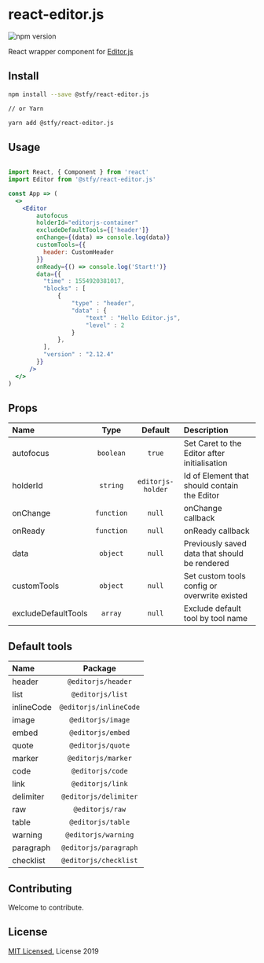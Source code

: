 # react-editor.js

![npm version](https://img.shields.io/npm/v/@stfy/react-editor.js.svg)

React wrapper component for [Editor.js](https://github.com/codex-team/editor.js)

## Install

```bash
npm install --save @stfy/react-editor.js

// or Yarn

yarn add @stfy/react-editor.js
```

## Usage

```jsx

import React, { Component } from 'react'
import Editor from '@stfy/react-editor.js'

const App => (
  <>
    <Editor
        autofocus
        holderId="editorjs-container"
        excludeDefaultTools={['header']}
        onChange={(data) => console.log(data)}
        customTools={{
          header: CustomHeader
        }}
        onReady={() => console.log('Start!')}
        data={{
          "time" : 1554920381017,
          "blocks" : [
              {
                  "type" : "header",
                  "data" : {
                      "text" : "Hello Editor.js",
                      "level" : 2
                  }
              },
          ],
          "version" : "2.12.4"
        }}
      />
  </>
)

```

## Props

| Name                |    Type    |      Default      | Description                                   |
| :------------------ | :--------: | :---------------: | :-------------------------------------------- |
| autofocus           | `boolean`  |      `true`       | Set Caret to the Editor after initialisation  |
| holderId            |  `string`  | `editorjs-holder` | Id of Element that should contain the Editor  |
| onChange            | `function` |      `null`       | onChange callback                             |
| onReady             | `function` |      `null`       | onReady callback                              |
| data                |  `object`  |      `null`       | Previously saved data that should be rendered |
| customTools         |  `object`  |      `null`       | Set custom tools config or overwrite existed  |
| excludeDefaultTools |  `array`   |      `null`       | Exclude default tool by tool name             |

## Default tools

| Name       |        Package         |
| :--------- | :--------------------: |
| header     |   `@editorjs/header`   |
| list       |    `@editorjs/list`    |
| inlineCode | `@editorjs/inlineCode` |
| image      |   `@editorjs/image`    |
| embed      |   `@editorjs/embed`    |
| quote      |   `@editorjs/quote`    |
| marker     |   `@editorjs/marker`   |
| code       |    `@editorjs/code`    |
| link       |    `@editorjs/link`    |
| delimiter  | `@editorjs/delimiter`  |
| raw        |    `@editorjs/raw`     |
| table      |   `@editorjs/table`    |
| warning    |  `@editorjs/warning`   |
| paragraph  | `@editorjs/paragraph`  |
| checklist  | `@editorjs/checklist`  |

## Contributing

Welcome to contribute.

## License

[MIT Licensed.](https://github.com/stfy/react-editor.js/blob/master/LICENSE) License 2019
